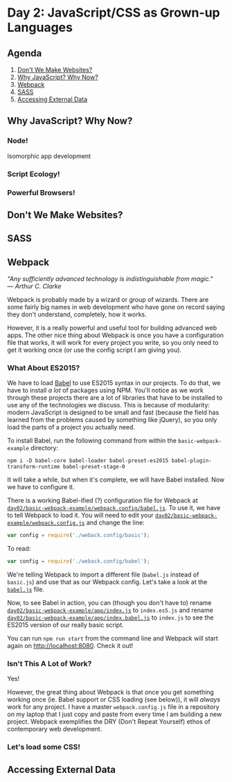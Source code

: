 # Day 2: JavaScript/CSS as Grown-up Languages

## Agenda

1. [Don't We Make Websites?](#dont-we-make-websites)
1. [Why JavaScript? Why Now?](#why-javascript-why-now)
1. [Webpack](#webpack)
1. [SASS](#sass)
1. [Accessing External Data](#accessing-external-data)

## Why JavaScript? Why Now?

### Node!

Isomorphic app development

### Script Ecology!

### Powerful Browsers!

## Don't We Make Websites?

## SASS

## Webpack

*"Any sufficiently advanced technology is indistinguishable from magic."*  
*— Arthur C. Clarke*

Webpack is probably made by a wizard or group of wizards. There are some fairly big names in web development who have gone on record saying they don't understand, completely, how it works.

However, it is a really powerful and useful tool for building advanced web apps. The other nice thing about Webpack is once you have a configuration file that works, it will work for every project you write, so you only need to get it working once (or use the config script I am giving you).

### What About ES2015?

We have to load [Babel](https://babeljs.io/) to use ES2015 syntax in our projects. To do that, we have to install *a lot* of packages using NPM. You'll notice as we work through these projects there are a lot of libraries that have to be installed to use any of the technologies we discuss. This is because of modularity: modern JavaScript is designed to be small and fast (because the field has learned from the problems caused by something like jQuery), so you only load the parts of a project you actually need.

To install Babel, run the following command from within the `basic-webpack-example` directory:

```
npm i -D babel-core babel-loader babel-preset-es2015 babel-plugin-transform-runtime babel-preset-stage-0
```

It will take a while, but when it's complete, we will have Babel installed. Now we have to configure it.

There is a working Babel-ified (?) configuration file for Webpack at [`day02/basic-webpack-example/webpack.config/babel.js`](day02/basic-webpack-example/webpack.config/babel.js). To use it, we have to tell Webpack to load it. You will need to edit your [`day02/basic-webpack-example/webpack.config.js`](day02/basic-webpack-example/webpack.config.js) and change the line:

```javascript
var config = require('./weback.config/basic');
```

To read:

```javascript
var config = require('./weback.config/babel');
```

We're telling Webpack to import a different file (`babel.js` instead of `basic.js`) and use that as our Webpack config. Let's take a look at the [`babel.js`](day02/basic-webpack-example/webpack.config/babel.js) file.

Now, to see Babel in action, you can (though you don't have to) rename [`day02/basic-webpack-example/app/index.js`](day02/basic-webpack-example/app/index.js) to `index.es5.js` and rename [`day02/basic-webpack-example/app/index.babel.js`](day02/basic-webpack-example/app/index.babel.js) to `index.js` to see the ES2015 version of our really basic script.

You can run `npm run start` from the command line and Webpack will start again on [http://localhost:8080](http://localhost:8080). Check it out!

### Isn't This A Lot of Work?

Yes!

However, the great thing about Webpack is that once you get something working once (ie. Babel support or CSS loading (see below)), it will *always* work for any project. I have a master `webpack.config.js` file in a repository on my laptop that I just copy and paste from every time I am building a new project. Webpack exemplifies the DRY (Don't Repeat Yourself) ethos of contemporary web development.

### Let's load some CSS!

## Accessing External Data
